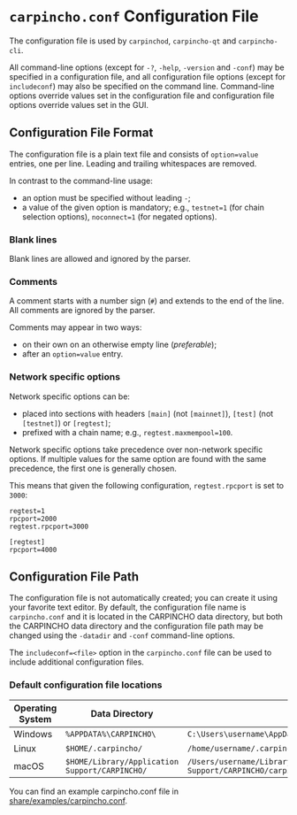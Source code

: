 # `carpincho.conf` Configuration File

The configuration file is used by `carpinchod`, `carpincho-qt` and `carpincho-cli`.

All command-line options (except for `-?`, `-help`, `-version` and `-conf`) may be specified in a configuration file, and all configuration file options (except for `includeconf`) may also be specified on the command line. Command-line options override values set in the configuration file and configuration file options override values set in the GUI.

## Configuration File Format

The configuration file is a plain text file and consists of `option=value` entries, one per line. Leading and trailing whitespaces are removed.

In contrast to the command-line usage:
- an option must be specified without leading `-`;
- a value of the given option is mandatory; e.g., `testnet=1` (for chain selection options), `noconnect=1` (for negated options).

### Blank lines

Blank lines are allowed and ignored by the parser.

### Comments

A comment starts with a number sign (`#`) and extends to the end of the line. All comments are ignored by the parser.

Comments may appear in two ways:
- on their own on an otherwise empty line (_preferable_);
- after an `option=value` entry.

### Network specific options

Network specific options can be:
- placed into sections with headers `[main]` (not `[mainnet]`), `[test]` (not `[testnet]`) or `[regtest]`;
- prefixed with a chain name; e.g., `regtest.maxmempool=100`.

Network specific options take precedence over non-network specific options.
If multiple values for the same option are found with the same precedence, the
first one is generally chosen.

This means that given the following configuration, `regtest.rpcport` is set to `3000`:

```
regtest=1
rpcport=2000
regtest.rpcport=3000

[regtest]
rpcport=4000
```

## Configuration File Path

The configuration file is not automatically created; you can create it using your favorite text editor. By default, the configuration file name is `carpincho.conf` and it is located in the CARPINCHO data directory, but both the CARPINCHO data directory and the configuration file path may be changed using the `-datadir` and `-conf` command-line options.

The `includeconf=<file>` option in the `carpincho.conf` file can be used to include additional configuration files.

### Default configuration file locations

Operating System | Data Directory | Example Path
-- | -- | --
Windows | `%APPDATA%\CARPINCHO\` | `C:\Users\username\AppData\Roaming\CARPINCHO\carpincho.conf`
Linux | `$HOME/.carpincho/` | `/home/username/.carpincho/carpincho.conf`
macOS | `$HOME/Library/Application Support/CARPINCHO/` | `/Users/username/Library/Application Support/CARPINCHO/carpincho.conf`

You can find an example carpincho.conf file in [share/examples/carpincho.conf](../share/examples/carpincho.conf).
